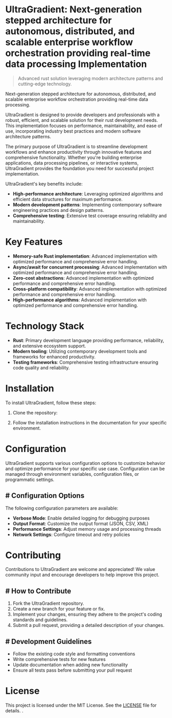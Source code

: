 <!-- fallback_UltraGradient_20250802214955_89488 -->

# UltraGradient: Next-generation stepped architecture for autonomous, distributed, and scalable enterprise workflow orchestration providing real-time data processing Implementation
> Advanced rust solution leveraging modern architecture patterns and cutting-edge technology.

Next-generation stepped architecture for autonomous, distributed, and scalable enterprise workflow orchestration providing real-time data processing.

UltraGradient is designed to provide developers and professionals with a robust, efficient, and scalable solution for their rust development needs. This implementation focuses on performance, maintainability, and ease of use, incorporating industry best practices and modern software architecture patterns.

The primary purpose of UltraGradient is to streamline development workflows and enhance productivity through innovative features and comprehensive functionality. Whether you're building enterprise applications, data processing pipelines, or interactive systems, UltraGradient provides the foundation you need for successful project implementation.

UltraGradient's key benefits include:

* **High-performance architecture**: Leveraging optimized algorithms and efficient data structures for maximum performance.
* **Modern development patterns**: Implementing contemporary software engineering practices and design patterns.
* **Comprehensive testing**: Extensive test coverage ensuring reliability and maintainability.

# Key Features

* **Memory-safe Rust implementation**: Advanced implementation with optimized performance and comprehensive error handling.
* **Async/await for concurrent processing**: Advanced implementation with optimized performance and comprehensive error handling.
* **Zero-cost abstractions**: Advanced implementation with optimized performance and comprehensive error handling.
* **Cross-platform compatibility**: Advanced implementation with optimized performance and comprehensive error handling.
* **High-performance algorithms**: Advanced implementation with optimized performance and comprehensive error handling.

# Technology Stack

* **Rust**: Primary development language providing performance, reliability, and extensive ecosystem support.
* **Modern tooling**: Utilizing contemporary development tools and frameworks for enhanced productivity.
* **Testing frameworks**: Comprehensive testing infrastructure ensuring code quality and reliability.

# Installation

To install UltraGradient, follow these steps:

1. Clone the repository:


2. Follow the installation instructions in the documentation for your specific environment.

# Configuration

UltraGradient supports various configuration options to customize behavior and optimize performance for your specific use case. Configuration can be managed through environment variables, configuration files, or programmatic settings.

## # Configuration Options

The following configuration parameters are available:

* **Verbose Mode**: Enable detailed logging for debugging purposes
* **Output Format**: Customize the output format (JSON, CSV, XML)
* **Performance Settings**: Adjust memory usage and processing threads
* **Network Settings**: Configure timeout and retry policies

# Contributing

Contributions to UltraGradient are welcome and appreciated! We value community input and encourage developers to help improve this project.

## # How to Contribute

1. Fork the UltraGradient repository.
2. Create a new branch for your feature or fix.
3. Implement your changes, ensuring they adhere to the project's coding standards and guidelines.
4. Submit a pull request, providing a detailed description of your changes.

## # Development Guidelines

* Follow the existing code style and formatting conventions
* Write comprehensive tests for new features
* Update documentation when adding new functionality
* Ensure all tests pass before submitting your pull request

# License

This project is licensed under the MIT License. See the [LICENSE](https://github.com/ludo53/UltraGradient/blob/main/LICENSE) file for details.
.